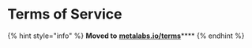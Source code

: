 # Terms of Service

{% hint style="info" %}
**Moved to** [**metalabs.io/terms**](https://metalabs.io/terms.html)\*\*\*\*
{% endhint %}

